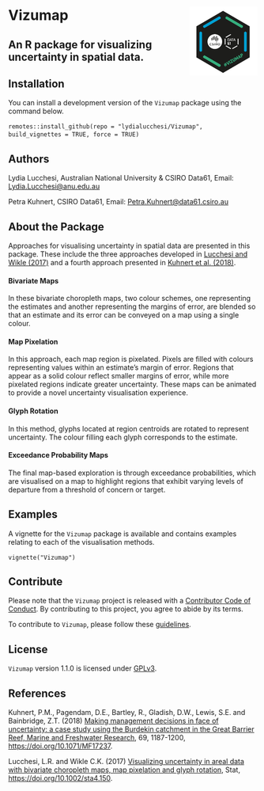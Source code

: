 
<!-- README.md is generated from README.Rmd. Please edit that file -->

# Vizumap <img src='man/figures/Vizumap_Hex.png' align="right" height="138.5" />

## An R package for visualizing uncertainty in spatial data.

## Installation

You can install a development version of the `Vizumap` package using the
command below.

    remotes::install_github(repo = "lydialucchesi/Vizumap", build_vignettes = TRUE, force = TRUE)

## Authors

Lydia Lucchesi, Australian National University & CSIRO Data61, Email:
<Lydia.Lucchesi@anu.edu.au>

Petra Kuhnert, CSIRO Data61, Email: <Petra.Kuhnert@data61.csiro.au>

## About the Package

Approaches for visualising uncertainty in spatial data are presented in
this package. These include the three approaches developed in [Lucchesi
and Wikle
(2017)](http://faculty.missouri.edu/~wiklec/LucchesiWikle2017Stat) and a
fourth approach presented in [Kuhnert et
al. (2018)](https://publications.csiro.au/publications/#publication/PIcsiro:EP168206).

#### Bivariate Maps

In these bivariate choropleth maps, two colour schemes, one representing
the estimates and another representing the margins of error, are blended
so that an estimate and its error can be conveyed on a map using a
single colour.

#### Map Pixelation

In this approach, each map region is pixelated. Pixels are filled with
colours representing values within an estimate’s margin of error.
Regions that appear as a solid colour reflect smaller margins of error,
while more pixelated regions indicate greater uncertainty. These maps
can be animated to provide a novel uncertainty visualisation experience.

#### Glyph Rotation

In this method, glyphs located at region centroids are rotated to
represent uncertainty. The colour filling each glyph corresponds to the
estimate.

#### Exceedance Probability Maps

The final map-based exploration is through exceedance probabilities,
which are visualised on a map to highlight regions that exhibit varying
levels of departure from a threshold of concern or target.

## Examples

A vignette for the `Vizumap` package is available and contains examples
relating to each of the visualisation methods.

    vignette("Vizumap")

## Contribute

Please note that the `Vizumap` project is released with a [Contributor
Code of Conduct](CONDUCT.md). By contributing to this project, you agree
to abide by its terms.

To contribute to `Vizumap`, please follow these
[guidelines](CONTRIBUTING.md).

## License

`Vizumap` version 1.1.0 is licensed under [GPLv3](LICENSE.md).

## References

Kuhnert, P.M., Pagendam, D.E., Bartley, R., Gladish, D.W., Lewis, S.E.
and Bainbridge, Z.T. (2018) [Making management decisions in face of
uncertainty: a case study using the Burdekin catchment in the Great
Barrier Reef, Marine and Freshwater
Research](https://publications.csiro.au/publications/#publication/PIcsiro:EP168206),
69, 1187-1200, <https://doi.org/10.1071/MF17237>.

Lucchesi, L.R. and Wikle C.K. (2017) [Visualizing uncertainty in areal
data with bivariate choropleth maps, map pixelation and glyph
rotation](http://faculty.missouri.edu/~wiklec/LucchesiWikle2017Stat),
Stat, <https://doi.org/10.1002/sta4.150>.
